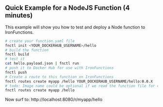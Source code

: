 ## Quick Example for a NodeJS Function (4 minutes)

This example will show you how to test and deploy a Node function to IronFunctions.

```sh
# create your function.yaml file
fnctl init <YOUR_DOCKERHUB_USERNAME>/hello
# build the function
fnctl build
# test it
cat hello.payload.json | fnctl run
# push it to Docker Hub for use with IronFunctions
fnctl push
# Create a route to this function on IronFunctions
fnctl routes create myapp /hello YOUR_DOCKERHUB_USERNAME/hello:0.0.X
# todo: Image name could be optional if we read the function file for creating the route. Then command could be:
fnctl routes create myapp /hello
```

Now surf to: http://localhost:8080/r/myapp/hello
